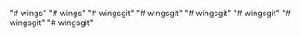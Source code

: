 "# wings" 
"# wings" 
"# wingsgit" 
"# wingsgit" 
"# wingsgit" 
"# wingsgit" 
"# wingsgit" 
"# wingsgit" 
